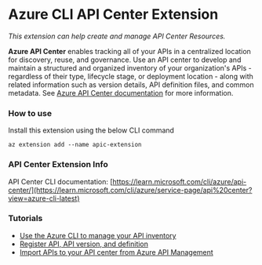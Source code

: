 # Azure CLI API Center Extension

*This extension can help create and manage API Center Resources.*

**Azure API Center** enables tracking all of your APIs in a centralized location for discovery, reuse, and governance. Use an API center to develop and maintain a structured and organized inventory of your organization's APIs - regardless of their type, lifecycle stage, or deployment location - along with related information such as version details, API definition files, and common metadata. 
See [Azure API Center documentation](https://learn.microsoft.com/azure/api-center/overview) for more information.

### How to use
Install this extension using the below CLI command
```
az extension add --name apic-extension
```

### API Center Extension Info
API Center CLI documentation: [https://learn.microsoft.com/cli/azure/api-center/](https://learn.microsoft.com/cli/azure/service-page/api%20center?view=azure-cli-latest)

### Tutorials

* [Use the Azure CLI to manage your API inventory](https://learn.microsoft.com/azure/api-center/manage-apis-azure-cli)
* [Register API, API version, and definition](https://learn.microsoft.com/azure/api-center/manage-apis-azure-cli#register-api-api-version-and-definition)
* [Import APIs to your API center from Azure API Management](https://learn.microsoft.com/azure/api-center/import-api-management-apis)
